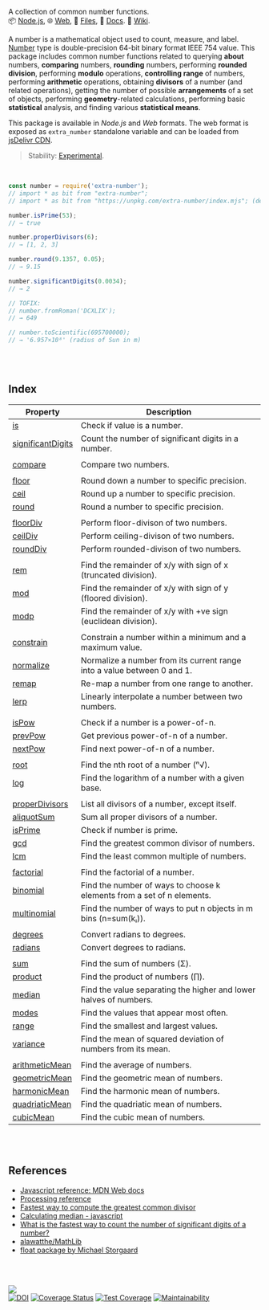 A collection of common number functions.<br>
📦 [Node.js](https://www.npmjs.com/package/extra-number),
🌐 [Web](https://www.npmjs.com/package/extra-number.web),
📜 [Files](https://unpkg.com/extra-number/),
📰 [Docs](https://nodef.github.io/extra-number/).
📘 [Wiki](https://github.com/nodef/extra-number/wiki/).

A number is a mathematical object used to count, measure, and label. [Number]
type is double-precision 64-bit binary format IEEE 754 value. This package
includes common number functions related to querying **about** numbers,
**comparing** numbers, **rounding** numbers, performing **rounded division**,
performing **modulo** operations, **controlling range** of numbers, performing
**arithmetic** operations, obtaining **divisors** of a number (and related
operations), getting the number of possible **arrangements** of a set of objects,
performing **geometry**-related calculations, performing basic **statistical**
analysis, and finding various **statistical means**.

This package is available in *Node.js* and *Web* formats. The web format
is exposed as `extra_number` standalone variable and can be loaded from
[jsDelivr CDN].

> Stability: [Experimental](https://www.youtube.com/watch?v=L1j93RnIxEo).

[Number]: https://developer.mozilla.org/en-US/docs/Web/JavaScript/Reference/Global_Objects/Number
[jsDelivr CDN]: https://cdn.jsdelivr.net/npm/extra-number.web/index.js

<br>

```javascript
const number = require('extra-number');
// import * as bit from "extra-number";
// import * as bit from "https://unpkg.com/extra-number/index.mjs"; (deno)

number.isPrime(53);
// → true

number.properDivisors(6);
// → [1, 2, 3]

number.round(9.1357, 0.05);
// → 9.15

number.significantDigits(0.0034);
// → 2

// TOFIX:
// number.fromRoman('DCXLIX');
// → 649

// number.toScientific(695700000);
// → '6.957×10⁸' (radius of Sun in m)
```

<br>
<br>


## Index

| Property | Description |
|  ----  |  ----  |
| [is] | Check if value is a number. |
| [significantDigits] | Count the number of significant digits in a number. |
|  |  |
| [compare] | Compare two numbers. |
|  |  |
| [floor] | Round down a number to specific precision. |
| [ceil] | Round up a number to specific precision. |
| [round] | Round a number to specific precision. |
|  |  |
| [floorDiv] | Perform floor-divison of two numbers. |
| [ceilDiv] | Perform ceiling-divison of two numbers. |
| [roundDiv] | Perform rounded-divison of two numbers. |
|  |  |
| [rem] | Find the remainder of x/y with sign of x (truncated division). |
| [mod] | Find the remainder of x/y with sign of y (floored division). |
| [modp] | Find the remainder of x/y with +ve sign (euclidean division). |
|  |  |
| [constrain] | Constrain a number within a minimum and a maximum value. |
| [normalize] | Normalize a number from its current range into a value between 0 and 1. |
| [remap] | Re-map a number from one range to another. |
| [lerp] | Linearly interpolate a number between two numbers. |
|  |  |
| [isPow] | Check if a number is a power-of-n. |
| [prevPow] | Get previous power-of-n of a number. |
| [nextPow] | Find next power-of-n of a number. |
|  |  |
| [root] | Find the nth root of a number (ⁿ√). |
| [log] | Find the logarithm of a number with a given base. |
|  |  |
| [properDivisors] | List all divisors of a number, except itself. |
| [aliquotSum] | Sum all proper divisors of a number. |
| [isPrime] | Check if number is prime. |
| [gcd] | Find the greatest common divisor of numbers. |
| [lcm] | Find the least common multiple of numbers. |
|  |  |
| [factorial] | Find the factorial of a number. |
| [binomial] | Find the number of ways to choose k elements from a set of n elements. |
| [multinomial] | Find the number of ways to put n objects in m bins (n=sum(kᵢ)). |
|  |  |
| [degrees] | Convert radians to degrees. |
| [radians] | Convert degrees to radians. |
|  |  |
| [sum] | Find the sum of numbers (Σ). |
| [product] | Find the product of numbers (∏). |
| [median] | Find the value separating the higher and lower halves of numbers. |
| [modes] | Find the values that appear most often. |
| [range] | Find the smallest and largest values. |
| [variance] | Find the mean of squared deviation of numbers from its mean. |
|  |  |
| [arithmeticMean] | Find the average of numbers. |
| [geometricMean] | Find the geometric mean of numbers. |
| [harmonicMean] | Find the harmonic mean of numbers. |
| [quadriaticMean] | Find the quadriatic mean of numbers. |
| [cubicMean] | Find the cubic mean of numbers. |

<br>
<br>


## References

- [Javascript reference: MDN Web docs](https://developer.mozilla.org/en-US/docs/Web/JavaScript/Reference/)
- [Processing reference](https://processing.org/reference/constrain_.html)
- [Fastest way to compute the greatest common divisor](https://lemire.me/blog/2013/12/26/fastest-way-to-compute-the-greatest-common-divisor/)
- [Calculating median - javascript](https://stackoverflow.com/questions/45309447/calculating-median-javascript)
- [What is the fastest way to count the number of significant digits of a number?](https://stackoverflow.com/questions/22884720/what-is-the-fastest-way-to-count-the-number-of-significant-digits-of-a-number)
- [alawatthe/MathLib](https://github.com/alawatthe/MathLib/blob/master/src/Functn/functions/)
- [float package by Michael Storgaard](https://www.npmjs.com/package/float)

<br>
<br>


[![](https://img.youtube.com/vi/r0aKV3HqDzA/maxresdefault.jpg)](https://www.youtube.com/watch?v=r0aKV3HqDzA)<br>
[![DOI](https://zenodo.org/badge/133202640.svg)](https://zenodo.org/badge/latestdoi/133202640)
[![Coverage Status](https://coveralls.io/repos/github/nodef/extra-number/badge.svg?branch=master)](https://coveralls.io/github/nodef/extra-number?branch=master)
[![Test Coverage](https://api.codeclimate.com/v1/badges/4acd74bb853361d9903f/test_coverage)](https://codeclimate.com/github/nodef/extra-number/test_coverage)
[![Maintainability](https://api.codeclimate.com/v1/badges/4acd74bb853361d9903f/maintainability)](https://codeclimate.com/github/nodef/extra-number/maintainability)


[is]: https://nodef.github.io/extra-number/functions/is.html
[significantDigits]: https://nodef.github.io/extra-number/functions/significantDigits.html
[compare]: https://nodef.github.io/extra-number/functions/compare.html
[floor]: https://nodef.github.io/extra-number/functions/floor.html
[ceil]: https://nodef.github.io/extra-number/functions/ceil.html
[round]: https://nodef.github.io/extra-number/functions/round.html
[floorDiv]: https://nodef.github.io/extra-number/functions/floorDiv.html
[ceilDiv]: https://nodef.github.io/extra-number/functions/ceilDiv.html
[roundDiv]: https://nodef.github.io/extra-number/functions/roundDiv.html
[rem]: https://nodef.github.io/extra-number/functions/rem.html
[mod]: https://nodef.github.io/extra-number/functions/mod.html
[modp]: https://nodef.github.io/extra-number/functions/modp.html
[constrain]: https://nodef.github.io/extra-number/functions/constrain.html
[normalize]: https://nodef.github.io/extra-number/functions/normalize.html
[remap]: https://nodef.github.io/extra-number/functions/remap.html
[lerp]: https://nodef.github.io/extra-number/functions/lerp.html
[isPow]: https://nodef.github.io/extra-number/functions/isPow.html
[prevPow]: https://nodef.github.io/extra-number/functions/prevPow.html
[nextPow]: https://nodef.github.io/extra-number/functions/nextPow.html
[root]: https://nodef.github.io/extra-number/functions/root.html
[log]: https://nodef.github.io/extra-number/functions/log.html
[properDivisors]: https://nodef.github.io/extra-number/functions/properDivisors.html
[aliquotSum]: https://nodef.github.io/extra-number/functions/aliquotSum.html
[isPrime]: https://nodef.github.io/extra-number/functions/isPrime.html
[gcd]: https://nodef.github.io/extra-number/functions/gcd.html
[lcm]: https://nodef.github.io/extra-number/functions/lcm.html
[factorial]: https://nodef.github.io/extra-number/functions/factorial.html
[binomial]: https://nodef.github.io/extra-number/functions/binomial.html
[multinomial]: https://nodef.github.io/extra-number/functions/multinomial.html
[degrees]: https://nodef.github.io/extra-number/functions/degrees.html
[radians]: https://nodef.github.io/extra-number/functions/radians.html
[sum]: https://nodef.github.io/extra-number/functions/sum.html
[product]: https://nodef.github.io/extra-number/functions/product.html
[median]: https://nodef.github.io/extra-number/functions/median.html
[modes]: https://nodef.github.io/extra-number/functions/modes.html
[range]: https://nodef.github.io/extra-number/functions/range.html
[variance]: https://nodef.github.io/extra-number/functions/variance.html
[arithmeticMean]: https://nodef.github.io/extra-number/functions/arithmeticMean.html
[geometricMean]: https://nodef.github.io/extra-number/functions/geometricMean.html
[harmonicMean]: https://nodef.github.io/extra-number/functions/harmonicMean.html
[quadriaticMean]: https://nodef.github.io/extra-number/functions/quadriaticMean.html
[cubicMean]: https://nodef.github.io/extra-number/functions/cubicMean.html
